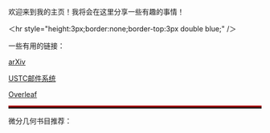 欢迎来到我的主页！我将会在这里分享一些有趣的事情！

＜hr style="height:3px;border:none;border-top:3px double blue;" /＞

一些有用的链接：

[arXiv](https://arXiv.org)

[USTC邮件系统](https://email.ustc.edu.cn)

[Overleaf](https://overleaf.com)

<hr style="height:3px;border:none;border-top:3px double red;" /> 

微分几何书目推荐：

